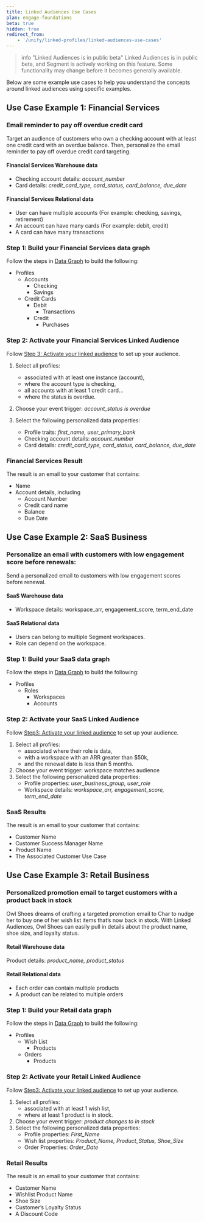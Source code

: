```yaml
---
title: Linked Audiences Use Cases
plan: engage-foundations
beta: true
hidden: true
redirect_from: 
    - '/unify/linked-profiles/linked-audiences-use-cases'
---
```

> info "Linked Audiences is in public beta"
> Linked Audiences is in public beta, and Segment is actively working on this feature. Some functionality may change before it becomes generally available.

Below are some example use cases to help you understand the concepts around linked audiences using specific examples.

## Use Case Example 1: Financial Services

### Email reminder to pay off overdue credit card

Target an audience of customers who own a checking account with at least one credit card with an overdue balance. Then, personalize the email reminder to pay off overdue credit card targeting.

#### Financial Services Warehouse data

- Checking account details: *account_number*
- Card details: *credit_card_type, card_status, card_balance, due_date*

#### Financial Services Relational data

- User can have multiple accounts (For example: checking, savings, retirement)
- An account can have many cards (For example: debit, credit)
- A card can have many transactions

### Step 1: Build your Financial Services data graph

Follow the steps in [Data Graph](docs/unify/linked-profiles/data-graph/) to build the following:

- Profiles
  - Accounts
    - Checking
    - Savings
  - Credit Cards
    - Debit
      - Transactions
    - Credit
      - Purchases
  
### Step 2: Activate your Financial Services Linked Audience

Follow [Step 3: Activate your linked audience](/docs/engage/audiences/linked_audiences/#step-1-build-a-linked-audience) to set up your audience.

1. Select all profiles:
   - associated with at least one instance (account),
   - where the account type is checking,
   - all accounts with at least 1 credit card…
   - where the status is overdue.

2. Choose your event trigger: *account_status is overdue*
3. Select the following personalized data properties:
   - Profile traits: *first_name, user_primary_bank*
   - Checking account details: *account_number*
   - Card details: *credit_card_type, card_status, card_balance, due_date*


### Financial Services Result

The result is an email to your customer that contains:
- Name
- Account details, including
  - Account Number
  - Credit card name
  - Balance
  - Due Date

## Use Case Example 2: SaaS Business

### Personalize an email with customers with low engagement score before renewals:

Send a personalized email to customers with low engagement scores before renewal.

#### SaaS Warehouse data

- Workspace details: workspace_arr, engagement_score, term_end_date

#### SaaS Relational data

- Users can belong to multiple Segment workspaces. 
- Role can depend on the workspace.

### Step 1: Build your SaaS data graph

Follow the steps in [Data Graph](docs/unify/linked-profiles/data-graph/) to build the following:

- Profiles
  - Roles
    - Workspaces
    - Accounts

### Step 2: Activate your SaaS Linked Audience

Follow [Step3: Activate your linked audience](/docs/engage/audiences/linked_audiences/#step-1-build-a-linked-audience) to set up your audience.

1. Select all profiles:
   - associated where their role is data,
   - with a workspace with an ARR greater than $50k, 
   - and the renewal date is less than 5 months.
2. Choose your event trigger: workspace matches audience
3. Select the following personalized data properties:
   - Profile properties: *user_business_group, user_role* 
   - Workspace details: *workspace_arr, engagement_score, term_end_date*

### SaaS Results

The result is an email to your customer that contains:

- Customer Name
- Customer Success Manager Name
- Product Name
- The Associated Customer Use Case

## Use Case Example 3: Retail Business

### Personalized promotion email to target customers with a product back in stock

Owl Shoes dreams of crafting a targeted promotion email to Char to nudge her to buy one of her wish list items that’s now back in stock. With Linked Audiences, Owl Shoes can easily pull in details about the product name, shoe size, and loyalty status.

#### Retail Warehouse data

Product details: *product_name, product_status*

#### Retail Relational data

- Each order can contain multiple products
- A product can be related to multiple orders
  
### Step 1: Build your Retail data graph

Follow the steps in [Data Graph](docs/unify/linked-profiles/data-graph/) to build the following:

- Profiles
  - Wish List
    - Products
  - Orders
    - Products

### Step 2: Activate your Retail Linked Audience

Follow [Step3: Activate your linked audience](/docs/engage/audiences/linked_audiences/#step-1-build-a-linked-audience) to set up your audience.

1. Select all profiles:
   - associated with at least 1 wish list,
   - where at least 1 product is in stock.
2. Choose your event trigger: *product changes to in stock*
3. Select the following personalized data properties:
   - Profile properties: *First_Name*
   - Wish list properties: *Product_Name, Product_Status, Shoe_Size*
   - Order Properties: *Order_Date*

### Retail Results

The result is an email to your customer that contains:

- Customer Name
- Wishlist Product Name
- Shoe Size
- Customer’s Loyalty Status
- A Discount Code
